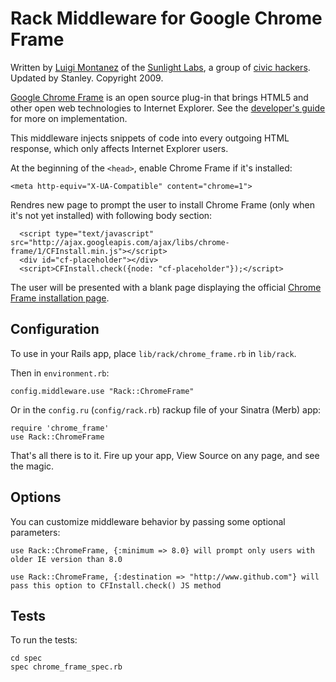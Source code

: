 # Rack Middleware for Google Chrome Frame

Written by [Luigi Montanez](http://twitter.com/LuigiMontanez) of the [Sunlight Labs](http://sunlightlabs.com), a group of [civic hackers](http://www.slideshare.net/luigimontanez/civic-hacking). Updated by Stanley. Copyright 2009.

[Google Chrome Frame](http://blog.chromium.org/2009/09/introducing-google-chrome-frame.html) is an open source plug-in that brings HTML5 and other open web technologies to Internet Explorer. See the [developer's guide](http://code.google.com/chrome/chromeframe/developers_guide.html) for more on implementation.

This middleware injects snippets of code into every outgoing HTML response, which only affects Internet Explorer users.

At the beginning of the `<head>`, enable Chrome Frame if it's installed:
  
    <meta http-equiv="X-UA-Compatible" content="chrome=1">

Rendres new page to prompt the user to install Chrome Frame (only when it's not yet installed) with following body section:

      <script type="text/javascript" src="http://ajax.googleapis.com/ajax/libs/chrome-frame/1/CFInstall.min.js"></script>
      <div id="cf-placeholder"></div>
      <script>CFInstall.check({node: "cf-placeholder"});</script>

The user will be presented with a blank page displaying the official [Chrome Frame installation page](http://www.google.com/chromeframe).

## Configuration

To use in your Rails app, place `lib/rack/chrome_frame.rb` in `lib/rack`.

Then in `environment.rb`:

    config.middleware.use "Rack::ChromeFrame"

Or in the `config.ru` (`config/rack.rb`) rackup file of your Sinatra (Merb) app:

    require 'chrome_frame'
    use Rack::ChromeFrame
    
That's all there is to it. Fire up your app, View Source on any page, and see the magic.

## Options

You can customize middleware behavior by passing some optional parameters:

    use Rack::ChromeFrame, {:minimum => 8.0} will prompt only users with older IE version than 8.0

    use Rack::ChromeFrame, {:destination => "http://www.github.com"} will pass this option to CFInstall.check() JS method

## Tests

To run the tests:

    cd spec
    spec chrome_frame_spec.rb

